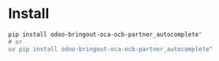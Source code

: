 # Install

```bash
pip install odoo-bringout-oca-ocb-partner_autocomplete"
# or
uv pip install odoo-bringout-oca-ocb-partner_autocomplete"
```
